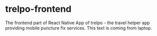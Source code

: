 # trelpo-frontend
The frontend part of React Native App of trelpo - the travel helper app providing mobile puncture fix services.
This text is coming from laptop.
